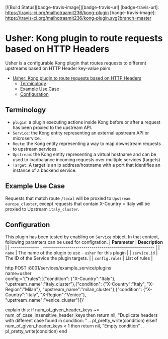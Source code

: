 [![Build Status][badge-travis-image]][badge-travis-url]
[badge-travis-url]: https://travis-ci.org/malhotraamit236/kong-plugin
[badge-travis-image]: https://travis-ci.org/malhotraamit236/kong-plugin.svg?branch=master

Usher: Kong plugin to route requests based on HTTP Headers
================================================================

Usher is a configurable Kong plugin that routes requests to different upstreams
based on HTTP Header key-value pairs.

- [Usher: Kong plugin to route requests based on HTTP Headers](#usher-kong-plugin-to-route-requests-based-on-http-headers)
  - [Terminology](#terminology)
  - [Example Use Case](#example-use-case)
  - [Configuration](#configuration)

## Terminology
- `plugin`: a plugin executing actions inside Kong before or after a request has been proxied to the upstream API.
- `Service`: the Kong entity representing an external upstream API or microservice.
- `Route`: the Kong entity representing a way to map downstream requests to upstream services.
- `Upstream`: the Kong entity representing a virtual hostname and can be used to loadbalance incoming requests over multiple services (targets)
- `Target`: A target is an ip address/hostname with a port that identifies an instance of a backend service.

## Example Use Case
Requests that match route `/local` will be proxied to `Upstream` `europe_cluster`,
except requests that contain X-Country = Italy will be proxied to Upstream `italy_cluster`.

## Configuration
This plugin has been tested by enabling on `Service` object. In that context, following paramters
can be used for configration.
| **Parameter**  | **Description**                                         |
| -------------- | ------------------------------------------------------- |
| `name`         | The name of the plugin to use - `usher` for this plugin |
| `service.id`   | The ID of the Service the plugin targets.               |
| `config.rules` | List of rules                                           |





http POST :8001/services/example_service/plugins \
  name=usher \
  config:='{"rules":[{"condition": {"X-Country":"Italy"}, "upstream_name":"italy_cluster"},{"condition": {"X-Country":"Italy", "X-Region":"Milan"}, "upstream_name":"milan_cluster"},{"condition": {"X-Country":"Italy", "X-Region":"Venice"}, "upstream_name":"venice_cluster"}]}'

explain this:
if num_of_given_header_keys ~= num_of_case_insensitive_header_keys then
    return nil, "Duplicate headers with different case found in condition: " ..  pl_pretty_write(condition)
  elseif num_of_given_header_keys < 1 then
    return nil, "Empty condition" ..  pl_pretty_write(condition)
  end